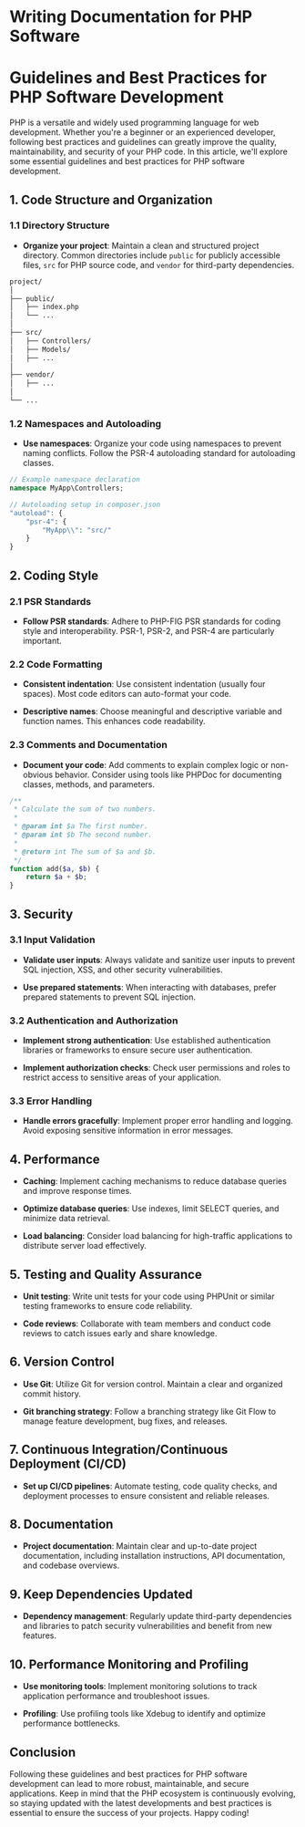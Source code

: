 # Writing Documentation for PHP Software

# Guidelines and Best Practices for PHP Software Development

PHP is a versatile and widely used programming language for web development. Whether you're a beginner or an experienced developer, following best practices and guidelines can greatly improve the quality, maintainability, and security of your PHP code. In this article, we'll explore some essential guidelines and best practices for PHP software development.

## 1\. Code Structure and Organization

### 1.1 Directory Structure

-   **Organize your project**: Maintain a clean and structured project directory. Common directories include `public` for publicly accessible files, `src` for PHP source code, and `vendor` for third-party dependencies.

```markdown
project/
│
├── public/
│   ├── index.php
│   └── ...
│
├── src/
│   ├── Controllers/
│   ├── Models/
│   ├── ...
│
├── vendor/
│   ├── ...
│
└── ...
```

### 1.2 Namespaces and Autoloading

-   **Use namespaces**: Organize your code using namespaces to prevent naming conflicts. Follow the PSR-4 autoloading standard for autoloading classes.

```php
// Example namespace declaration
namespace MyApp\Controllers;

// Autoloading setup in composer.json
"autoload": {
    "psr-4": {
        "MyApp\\": "src/"
    }
}
```

## 2\. Coding Style

### 2.1 PSR Standards

-   **Follow PSR standards**: Adhere to PHP-FIG PSR standards for coding style and interoperability. PSR-1, PSR-2, and PSR-4 are particularly important.

### 2.2 Code Formatting

-   **Consistent indentation**: Use consistent indentation (usually four spaces). Most code editors can auto-format your code.
    
-   **Descriptive names**: Choose meaningful and descriptive variable and function names. This enhances code readability.
    

### 2.3 Comments and Documentation

-   **Document your code**: Add comments to explain complex logic or non-obvious behavior. Consider using tools like PHPDoc for documenting classes, methods, and parameters.

```php
/**
 * Calculate the sum of two numbers.
 *
 * @param int $a The first number.
 * @param int $b The second number.
 *
 * @return int The sum of $a and $b.
 */
function add($a, $b) {
    return $a + $b;
}
```

## 3\. Security

### 3.1 Input Validation

-   **Validate user inputs**: Always validate and sanitize user inputs to prevent SQL injection, XSS, and other security vulnerabilities.
    
-   **Use prepared statements**: When interacting with databases, prefer prepared statements to prevent SQL injection.
    

### 3.2 Authentication and Authorization

-   **Implement strong authentication**: Use established authentication libraries or frameworks to ensure secure user authentication.
    
-   **Implement authorization checks**: Check user permissions and roles to restrict access to sensitive areas of your application.
    

### 3.3 Error Handling

-   **Handle errors gracefully**: Implement proper error handling and logging. Avoid exposing sensitive information in error messages.

## 4\. Performance

-   **Caching**: Implement caching mechanisms to reduce database queries and improve response times.
    
-   **Optimize database queries**: Use indexes, limit SELECT queries, and minimize data retrieval.
    
-   **Load balancing**: Consider load balancing for high-traffic applications to distribute server load effectively.
    

## 5\. Testing and Quality Assurance

-   **Unit testing**: Write unit tests for your code using PHPUnit or similar testing frameworks to ensure code reliability.
    
-   **Code reviews**: Collaborate with team members and conduct code reviews to catch issues early and share knowledge.
    

## 6\. Version Control

-   **Use Git**: Utilize Git for version control. Maintain a clear and organized commit history.
    
-   **Git branching strategy**: Follow a branching strategy like Git Flow to manage feature development, bug fixes, and releases.
    

## 7\. Continuous Integration/Continuous Deployment (CI/CD)

-   **Set up CI/CD pipelines**: Automate testing, code quality checks, and deployment processes to ensure consistent and reliable releases.

## 8\. Documentation

-   **Project documentation**: Maintain clear and up-to-date project documentation, including installation instructions, API documentation, and codebase overviews.

## 9\. Keep Dependencies Updated

-   **Dependency management**: Regularly update third-party dependencies and libraries to patch security vulnerabilities and benefit from new features.

## 10\. Performance Monitoring and Profiling

-   **Use monitoring tools**: Implement monitoring solutions to track application performance and troubleshoot issues.
    
-   **Profiling**: Use profiling tools like Xdebug to identify and optimize performance bottlenecks.
    

## Conclusion

Following these guidelines and best practices for PHP software development can lead to more robust, maintainable, and secure applications. Keep in mind that the PHP ecosystem is continuously evolving, so staying updated with the latest developments and best practices is essential to ensure the success of your projects. Happy coding!
